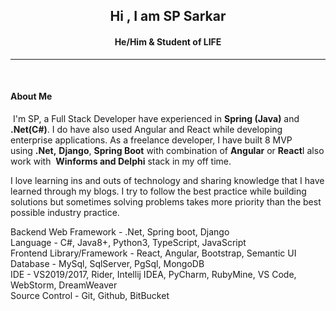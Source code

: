 <h2 align="center">Hi , I am SP Sarkar </h2>
<h4 align="center">He/Him & Student of LIFE </h4>
<hr/>

<br/>
<h4 align="left">About Me</h4>
<p align="left">
 I'm SP, a Full Stack Developer have experienced in <b>Spring (Java)</b> and <b>.Net(C#)</b>. I do have also used Angular and React while developing enterprise applications. As a freelance developer, I have built 8 MVP using <b>.Net,</b> <b>Django</b>, <b>Spring Boot</b> with combination of <b>Angular</b> or <b>React</b>I also work with  <b>Winforms and Delphi</b> stack in my off time. 

I love learning ins and outs of technology and sharing knowledge that I have learned through my blogs. I try to follow the best practice while building solutions but sometimes solving problems takes more priority than the best possible industry practice. 
 

Backend Web Framework - .Net, Spring boot, Django<br>
Language - C#, Java8+, Python3, TypeScript, JavaScript <br>
Frontend Library/Framework - React, Angular, Bootstrap, Semantic UI <br>
Database - MySql, SqlServer, PgSql, MongoDB <br>
IDE - VS2019/2017, Rider, Intellij IDEA, PyCharm, RubyMine, VS Code, WebStorm, DreamWeaver <br>
Source Control - Git, Github, BitBucket <br>
</p>
